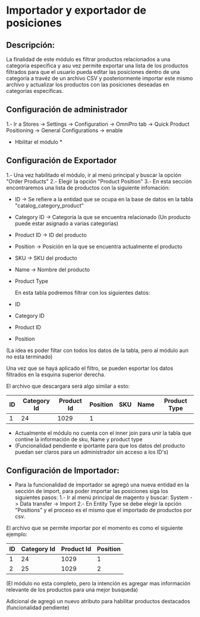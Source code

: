 # Importador y exportador de posiciones

## Descripción:
La finalidad de este módulo es filtrar productos relacionados a una categoria especifica y asu vez permite exportar una lista de los productos filtrados para que el usuario pueda editar las posiciones dentro de una categoría a travéz de un archivo CSV y posteriormente importar este mismo archivo y actualizar los productos con las posiciones deseadas en categorías especificas.

## Configuración de administrador

1.- Ir a Stores -> Settings -> Configuration -> OmniPro tab -> Quick Product Positioning -> General Configurations -> enable
* Hbilitar el módulo *

## Configuración de Exportador

1.- Una vez habilitado el módulo, ir al menú principal y buscar la opción "Order Products"
2.- Elegir la opción "Product Position"
3.- En esta sección encontraremos una lista de productos con la siguiente infomación:

* ID -> Se refiere a la entidad que se ocupa en la base de datos en la tabla "catalog_category_product"
* Category ID -> Categoria  la que se encuentra relacionado (Un producto puede estar asignado a varias categorias)
* Product ID -> ID del producto
* Position -> Posición en la que se encuentra actualmente el producto
* SKU -> SKU del producto
* Name -> Nombre del producto
* Product Type

  En esta tabla podremos filtrar con los siguientes datos:

* ID
* Category ID 
* Product ID
* Position 

(La idea es poder filtar con todos los datos de la tabla, pero al módulo aun no esta terminado)

Una vez que se hayá aplicado el filtro, se pueden esportar los datos filtrados en la esquina superior derecha.

El archivo que descargara será algo similar a esto:


| ID | Category Id | Product Id | Position | SKU | Name | Product Type |  
----|-------------|------------|----------|--|---|-----------| 
| 1  | 24          | 1029       | 1        |  |   |           |


+ Actualmente el módulo no cuenta con el inner join para unir la tabla que contine la información de sku, Name y product type 
+ (Funcionalidad pendiente e iportante para que los datos del producto puedan ser claros para un administrador sin acceso a los ID's)

## Configuración de Importador:
* Para la funcionalidad de importador se agregó una nueva entidad en la sección de import, para poder importar las posiciones siga los siguientes pasos:
1.- Ir al menú principal de magento y buscar: System -> Data transfer -> Import
2.- En Entity Type se debe elegir la opción "Positions" y el proceso es el mismo que el importado de productos por csv.

El archivo que se permite importar por el momento es como el siguiente ejemplo:

| ID | Category Id | Product Id | Position |
----|-------------|------------|----------|
| 1  | 24          | 1029       | 1        | 
| 2  | 25          | 1029       | 2        | 

(El módulo no esta completo, pero la intención es agregar mas información relevante de los productos para una mejor busqueda)

Adicional de agregó un nuevo atributo para habilitar productos destacados (funcionalidad pendiente)